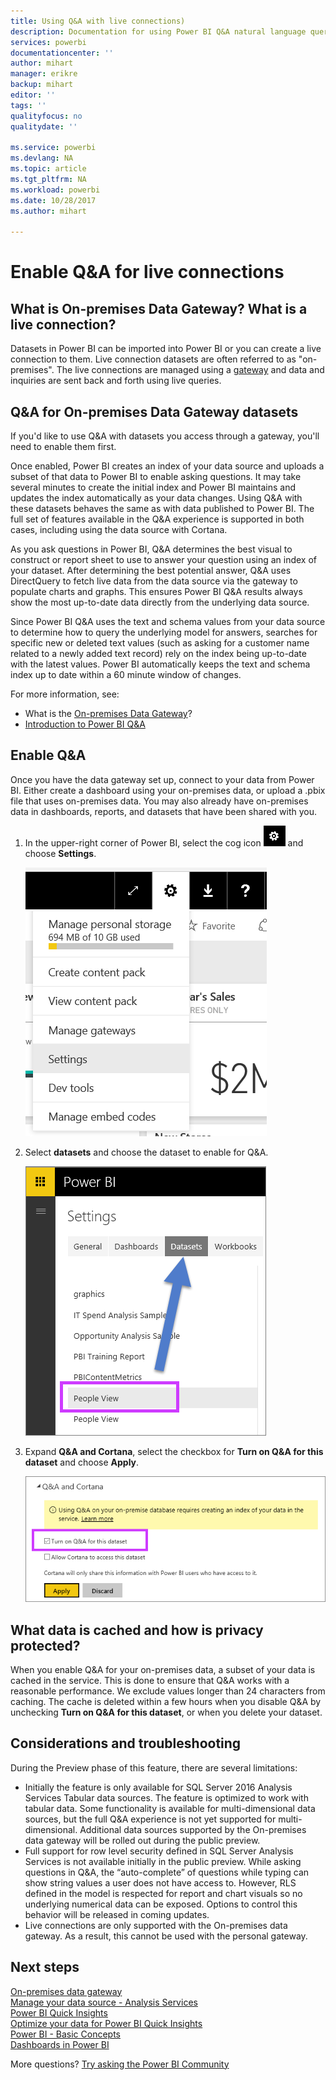 ```yaml
---
title: Using Q&A with live connections)
description: Documentation for using Power BI Q&A natural language queries with live connections to Analysis Services data and the On-premises data gateway.
services: powerbi
documentationcenter: ''
author: mihart
manager: erikre
backup: mihart
editor: ''
tags: ''
qualityfocus: no
qualitydate: ''

ms.service: powerbi
ms.devlang: NA
ms.topic: article
ms.tgt_pltfrm: NA
ms.workload: powerbi
ms.date: 10/28/2017
ms.author: mihart

---
```

# Enable Q&A for live connections
## What is On-premises Data Gateway?  What is a live connection?
Datasets in Power BI can be imported into Power BI or you can create a live connection to them. Live connection datasets are often referred to as "on-premises". The live connections are managed using a [gateway](service-gateway-onprem.md) and data and inquiries are sent back and forth using live queries.

## Q&A for On-premises Data Gateway datasets
If you'd like to use Q&A with datasets you access through a gateway, you'll need to enable them first.

Once enabled, Power BI creates an index of your data source and uploads a subset of that data to Power BI to enable asking questions. It may take several minutes to create the initial index and Power BI maintains and updates the index automatically as your data changes. Using Q&A with these datasets behaves the same as with data published to Power BI. The full set of features available in the Q&A experience is supported in both cases, including using the data source with Cortana.

As you ask questions in Power BI, Q&A determines the best visual to construct or report sheet to use to answer your question using an index of your dataset. After determining the best potential answer, Q&A uses DirectQuery to fetch live data from the data source via the gateway to populate charts and graphs. This ensures Power BI Q&A results always show the most up-to-date data directly from the underlying data source.

Since Power BI Q&A uses the text and schema values from your data source to determine how to query the underlying model for answers, searches for specific new or deleted text values (such as asking for a customer name related to a newly added text record) rely on the index being up-to-date with the latest values. Power BI automatically keeps the text and schema index up to date within a 60 minute window of changes.

For more information, see:

* What is the [On-premises Data Gateway](service-gateway-onprem.md)?
* [Introduction to Power BI Q&A](powerbi-service-q-and-a.md)

## Enable Q&A
Once you have the data gateway set up, connect to your data from Power BI.  Either create a dashboard using your on-premises data, or upload a .pbix file that uses on-premises data.  You may also already have on-premises data in dashboards, reports, and datasets that have been shared with you.

1. In the upper-right corner of Power BI, select the cog icon ![](media/powerbi-service-q-and-a-direct-query/power-bi-cog.png) and choose **Settings**.
   
   ![](media/powerbi-service-q-and-a-direct-query/powerbi-settings.png)
2. Select **datasets** and choose the dataset to enable for Q&A.
   
   ![](media/powerbi-service-q-and-a-direct-query/power-bi-q-and-a-settings.png)
3. Expand **Q&A and Cortana**, select the checkbox for **Turn on Q&A for this dataset** and choose **Apply**.
   
    ![](media/powerbi-service-q-and-a-direct-query/power-bi-q-and-a-directquery.png)

## What data is cached and how is privacy protected?
When you enable Q&A for your on-premises data, a subset of your data is cached in the service. This is done to ensure that Q&A works with a reasonable performance. We exclude values longer than 24 characters from caching. The cache is deleted within a few hours when you disable Q&A by unchecking **Turn on Q&A for this dataset**, or when you delete your dataset.

## Considerations and troubleshooting
During the Preview phase of this feature, there are several limitations:

* Initially the feature is only available for SQL Server 2016 Analysis Services Tabular data sources. The feature is optimized to work with tabular data. Some functionality is available for multi-dimensional data sources, but the full Q&A experience is not yet supported for multi-dimensional. Additional data sources supported by the On-premises data gateway will be rolled out during the public preview.
* Full support for row level security defined in SQL Server Analysis Services is not available initially in the public preview. While asking questions in Q&A, the “auto-complete” of questions while typing can show string values a user does not have access to. However, RLS defined in the model is respected for report and chart visuals so no underlying numerical data can be exposed. Options to control this behavior will be released in coming updates.
* Live connections are only supported with the On-premises data gateway. As a result, this cannot be used with the personal gateway.

## Next steps
[On-premises data gateway](service-gateway-onprem.md)  
[Manage your data source - Analysis Services](service-gateway-enterprise-manage-ssas.md)  
[Power BI Quick Insights](powerbi-service-auto-insights.md)  
[Optimize your data for Power BI Quick Insights](powerbi-service-auto-insights-optimize.md)  
[Power BI - Basic Concepts](service-basic-concepts.md)  
[Dashboards in Power BI](service-dashboards.md)  

More questions? [Try asking the Power BI Community](http://community.powerbi.com/)

